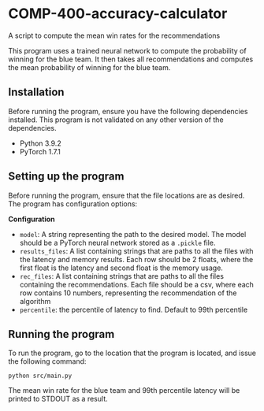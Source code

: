# COMP-400-accuracy-calculator
A script to compute the mean win rates for the recommendations

This program uses a trained neural network to compute the probability of winning for the blue team. It then takes all recommendations and computes the mean probability of winning for the blue team. 

## Installation

Before running the program, ensure you have the following dependencies installed. This program is not validated on any other version of the dependencies. 

- Python 3.9.2
- PyTorch 1.7.1



## Setting up the program 

Before running the program, ensure that the file locations are as desired. The program has configuration options:

**Configuration**

- ```model```: A string representing the path to the desired model. The model should be a PyTorch neural network stored as a ```.pickle``` file.
- ```results_files```: A list containing strings that are paths to all the files with the latency and memory results. Each row should be 2 floats, where the first float is the latency and second float is the memory usage.
- ```rec_files```: A list containing strings that are paths to all the files containing the recommendations. Each file should be a csv, where each row contains 10 numbers, representing the recommendation of the algorithm
- ```percentile```: the percentile of latency to find. Default to 99th percentile



## Running the program

To run the program, go to the location that the program is located, and issue the following command:

```
python src/main.py
```

The mean win rate for the blue team and 99th percentile latency will be printed to STDOUT as a result. 